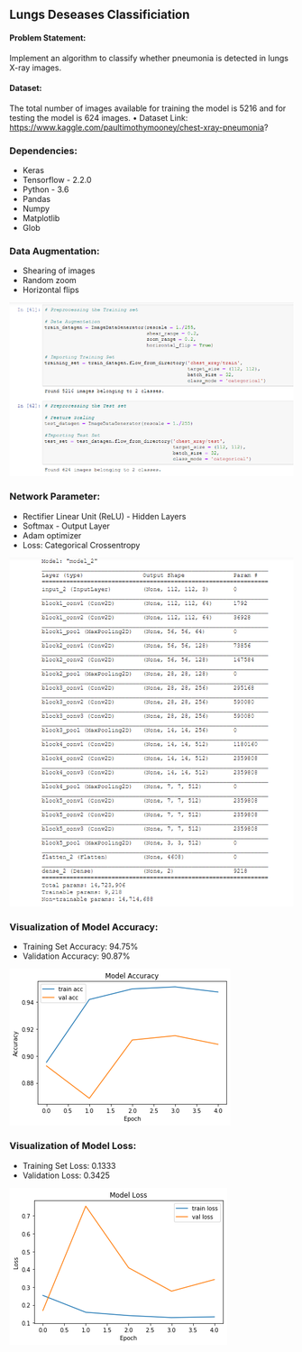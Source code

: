 ## Lungs Deseases Classificiation

#### Problem Statement: 
Implement an algorithm to classify whether pneumonia is detected in lungs X-ray images.

#### Dataset:
The total number of images available for training the model is 5216 and for testing the model is 624 images.
• Dataset Link: https://www.kaggle.com/paultimothymooney/chest-xray-pneumonia?

### Dependencies:
* Keras
* Tensorflow - 2.2.0
* Python - 3.6
* Pandas
* Numpy
* Matplotlib
* Glob

### Data Augmentation:
* Shearing of images
* Random zoom
* Horizontal flips

![](readme_resources/DataAugmentation.png)

### Network Parameter:
* Rectifier Linear Unit (ReLU) - Hidden Layers
* Softmax - Output Layer
* Adam optimizer
* Loss: Categorical Crossentropy

![](readme_resources/NetworkParameter.png)

### Visualization of Model Accuracy:
* Training Set Accuracy: 94.75% 
* Validation Accuracy: 90.87%

![](readme_resources/Accuracy.png)

### Visualization of Model Loss:
* Training Set Loss: 0.1333
* Validation Loss: 0.3425

![](readme_resources/Loss.png)


